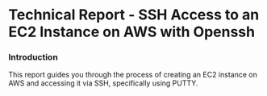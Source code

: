 # Technical Report - SSH Access to an EC2 Instance on AWS with Openssh

### Introduction
This report guides you through the process of creating an EC2 instance on AWS and accessing it via SSH, specifically using PUTTY.
